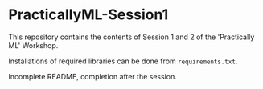 # PracticallyML-Session1
This repository contains the contents of Session 1 and 2 of the 'Practically ML' Workshop.

Installations of required libraries can be done from ```requirements.txt```.

Incomplete README, completion after the session.
